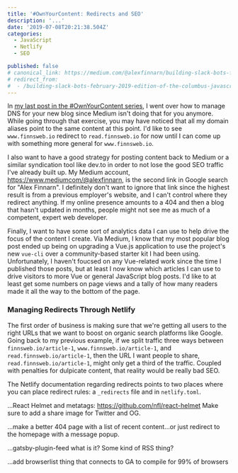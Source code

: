 ```yaml
---
title: '#OwnYourContent: Redirects and SEO'
description: '...'
date: '2019-07-08T20:21:38.504Z'
categories:
  - JavaScript
  - Netlify
  - SEO

published: false
# canonical_link: https://medium.com/@alexfinnarn/building-slack-bots-february-2019-edition-of-the-columbus-javascript-usergroup-6210772e07b6
# redirect_from:
#  - /building-slack-bots-february-2019-edition-of-the-columbus-javascript-usergroup-6210772e07b6
---
```


In [my last post in the #OwnYourContent series](...), I went over how to manage DNS for your new blog since Medium isn't doing that for you anymore. While going through that exercise, you may have noticed that all my domain aliases point to the same content at this point. I'd like to see `www.finnsweb.io` redirect to `read.finnsweb.io` for now until I can come up with something more general for `www.finnsweb.io`.

I also want to have a good strategy for posting content back to Medium or a similar syndication tool like dev.to in order to not lose the good SEO traffic I've already built up. My Medium account, https://www.mediumcom/@alexfinnarn, is the second link in Google search for "Alex Finnarn". I definitely don't want to ignore that link since the highest result is from a previous employer's website, and I can't control where they redirect anything. If my online presence amounts to a 404 and then a blog that hasn't updated in months, people might not see me as much of a competent, expert web developer.

Finally, I want to have some sort of analytics data I can use to help drive the focus of the content I create. Via Medium, I know that my most popular blog post ended up being on upgrading a Vue.js application to use the project's new `vue-cli` over a community-based starter kit I had been using. Unfortunately, I haven't foucsed on any Vue-related work since the time I published those posts, but at least I now know which articles I can use to drive visitors to more Vue or general JavaScript blog posts. I'd like to at least get some numbers on page views and a tally of how many readers made it all the way to the bottom of the page.

### Managing Redirects Through Netlify

The first order of business is making sure that we're getting all users to the right URLs that we want to boost on organic search platforms like Google. Going back to my previous example, if we split traffic three ways between `finnsweb.io/article-1`, `www.finnsweb.io/article-1`, and `read.finnsweb.io/article-1`, then the URL I want people to share, `read.finnsweb.io/article-1`, might only get a third of the traffic. Coupled with penalties for dulpicate content, that reality would be really bad SEO.

The Netlify documentation regarding redirects points to two places where you can place redirect rules: a `_redirects` file and in `netlify.toml`.

...React Helmet and metatags: https://github.com/nfl/react-helmet Make sure to add a share image for Twitter and OG.

...make a better 404 page with a list of recent content...or just redirect to the homepage with a message popup.

...gatsby-plugin-feed what is it? Some kind of RSS thing?

...add browserlist thing that connects to GA to compile for 99% of browsers

